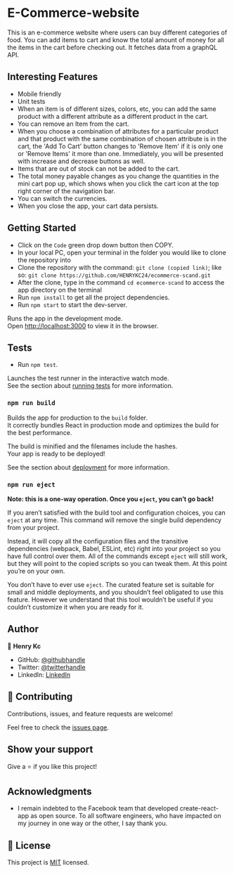 # E-Commerce-website
This is an e-commerce website where users can buy different categories of food. You can add items to cart and know the total amount of money for all the items in the cart before checking out. It fetches data from a graphQL API.

## Interesting Features
- Mobile friendly
- Unit tests
- When an item is of different sizes, colors, etc, you can add the same product with a different attribute as a different product in the cart.
- You can remove an Item from the cart.
- When you choose a combination of attributes for a particular product and that product with the same combination of chosen attribute is in the cart, the 'Add To Cart' button changes to 'Remove Item' if it is only one or 'Remove Items' it more than one. Immediately, you will be presented with increase and decrease buttons as well.
- Items that are out of stock can not be added to the cart.
- The total money payable changes as you change the quantities in the mini cart pop up, which shows when you click the cart icon at the top right corner of the navigation bar.
- You can switch the currencies.
- When you close the app, your cart data persists.

## Getting Started

- Click on the `Code` green drop down button then COPY.
- In your local PC, open your terminal in the folder you would like to clone the repository into
- Clone the repository with the command: `git clone (copied link)`; like so: `git clone https://github.com/HENRYKC24/ecommerce-scand.git`
- After the clone, type in the command `cd ecommerce-scand` to access the app directory on the terminal
- Run `npm install` to get all the project dependencies.
- Run `npm start` to start the dev-server.

Runs the app in the development mode.\
Open [http://localhost:3000](http://localhost:3000) to view it in the browser.

## Tests
- Run `npm test`.

Launches the test runner in the interactive watch mode.\
See the section about [running tests](https://facebook.github.io/create-react-app/docs/running-tests) for more information.

### `npm run build`
 
Builds the app for production to the `build` folder.\
It correctly bundles React in production mode and optimizes the build for the best performance.

The build is minified and the filenames include the hashes.\
Your app is ready to be deployed!

See the section about [deployment](https://facebook.github.io/create-react-app/docs/deployment) for more information.

### `npm run eject`

**Note: this is a one-way operation. Once you `eject`, you can’t go back!**

If you aren’t satisfied with the build tool and configuration choices, you can `eject` at any time. This command will remove the single build dependency from your project.

Instead, it will copy all the configuration files and the transitive dependencies (webpack, Babel, ESLint, etc) right into your project so you have full control over them. All of the commands except `eject` will still work, but they will point to the copied scripts so you can tweak them. At this point you’re on your own.

You don’t have to ever use `eject`. The curated feature set is suitable for small and middle deployments, and you shouldn’t feel obligated to use this feature. However we understand that this tool wouldn’t be useful if you couldn’t customize it when you are ready for it.

## Author

👤 **Henry Kc**

- GitHub: [@githubhandle](https://github.com/henrykc24)
- Twitter: [@twitterhandle](https://twitter.com/henrykc24)
- LinkedIn: [LinkedIn](https://linkedin.com/in/henry-kc)


## 🤝 Contributing

Contributions, issues, and feature requests are welcome!

Feel free to check the [issues page](https://github.com/HENRYKC24/ecommerce-scand/issues/).

## Show your support

Give a ⭐️ if you like this project!

## Acknowledgments
- I remain indebted to the Facebook team that developed create-react-app as open source.
To all software engineers, who have impacted on my journey in one way or the other, I say thank you.

## 📝 License

This project is [MIT](./MIT.md) licensed.
